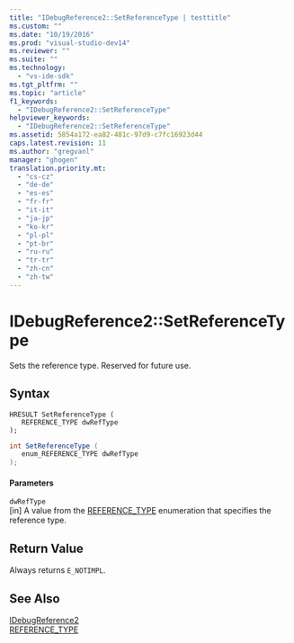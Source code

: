 ```yaml
---
title: "IDebugReference2::SetReferenceType | testtitle"
ms.custom: ""
ms.date: "10/19/2016"
ms.prod: "visual-studio-dev14"
ms.reviewer: ""
ms.suite: ""
ms.technology: 
  - "vs-ide-sdk"
ms.tgt_pltfrm: ""
ms.topic: "article"
f1_keywords: 
  - "IDebugReference2::SetReferenceType"
helpviewer_keywords: 
  - "IDebugReference2::SetReferenceType"
ms.assetid: 5854a172-ea82-481c-97d9-c7fc16923d44
caps.latest.revision: 11
ms.author: "gregvanl"
manager: "ghogen"
translation.priority.mt: 
  - "cs-cz"
  - "de-de"
  - "es-es"
  - "fr-fr"
  - "it-it"
  - "ja-jp"
  - "ko-kr"
  - "pl-pl"
  - "pt-br"
  - "ru-ru"
  - "tr-tr"
  - "zh-cn"
  - "zh-tw"
---
```

# IDebugReference2::SetReferenceType
Sets the reference type. Reserved for future use.  
  
## Syntax  
  
```cpp#  
HRESULT SetReferenceType (   
   REFERENCE_TYPE dwRefType  
);  
```  
  
```c#  
int SetReferenceType (   
   enum_REFERENCE_TYPE dwRefType  
);  
```  
  
#### Parameters  
 `dwRefType`  
 [in] A value from the [REFERENCE_TYPE](../extensibility-debugger-reference/reference_type.md) enumeration that specifies the reference type.  
  
## Return Value  
 Always returns `E_NOTIMPL`.  
  
## See Also  
 [IDebugReference2](../extensibility-debugger-reference/idebugreference2.md)   
 [REFERENCE_TYPE](../extensibility-debugger-reference/reference_type.md)